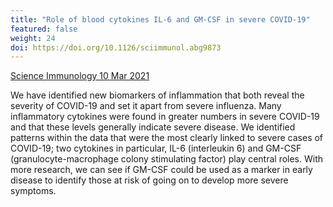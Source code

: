 ```yaml
---
title: "Role of blood cytokines IL-6 and GM-CSF in severe COVID-19"
featured: false
weight: 24
doi: https://doi.org/10.1126/sciimmunol.abg9873
---
```


[Science Immunology 10 Mar 2021]({{page.doi}})

We have identified new biomarkers of inflammation that both reveal the
severity of COVID-19 and set it apart from severe influenza. Many
inflammatory cytokines were found in greater numbers in severe COVID-19
and that these levels generally indicate severe disease. We identified
patterns within the data that were the most clearly linked to severe
cases of COVID-19; two cytokines in particular, IL-6 (interleukin 6) and
GM-CSF (granulocyte-macrophage colony stimulating factor) play central
roles. With more research, we can see if GM-CSF could be used as a
marker in early disease to identify those at risk of going on to develop
more severe symptoms.
